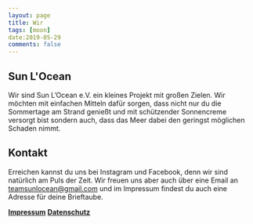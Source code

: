 ```yaml
---
layout: page
title: Wir
tags: [moon]
date:2019-05-29
comments: false
---
```

    
<!--<center><a href="http://taylantatli.github.io/Moon"><b>Moon</b></a> is a minimal, one column jekyll theme.</center>-->

## Sun L'Ocean
Wir sind Sun L’Ocean e.V. ein kleines Projekt mit großen Zielen. Wir möchten mit einfachen Mitteln dafür sorgen, dass nicht nur du die Sommertage am Strand genießt und mit schützender Sonnencreme versorgt bist sondern auch, dass das Meer dabei den geringst möglichen Schaden nimmt.

## Kontakt
Erreichen kannst du uns bei Instagram und Facebook, denn wir sind natürlich am Puls der Zeit. 
Wir freuen uns aber auch über eine Email an teamsunlocean@gmail.com und im Impressum findest du auch eine Adresse für deine Brieftaube.

<a href="https://sunlocean.github.io/Impressum"><b>Impressum</b></a> 
<a href="https://sunlocean.github.io/Datenschutz"><b>Datenschutz</b></a>
